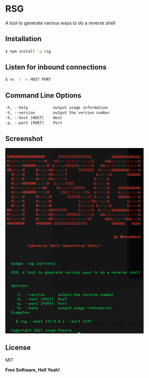 # RSG

A tool to generate various ways to do a reverse shell

## Installation

```sh
$ npm install -g rsg
```

## Listen for inbound connections

```sh
$ nc -l -v HOST PORT
```

## Command Line Options
    -h, --help           output usage information
    -V, --version        output the version number
    -h, --host [HOST]    Host
    -p, --port [PORT]    Port

## Screenshot

![RSG](https://raw.githubusercontent.com/jpacora/rsg/master/screenshot.png)


License
----

MIT


**Free Software, Hell Yeah!**